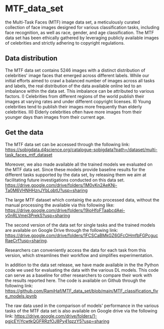# MTF_data_set
the Multi-Task Faces (MTF) image data set, a meticulously curated collection of face images designed for various classification tasks, including face recognition, as well as race, gender, and age classification. The MTF data set has been ethically gathered by leveraging publicly available images of celebrities and strictly adhering to copyright regulations.

## Data distribution
The MTF data set contains 5246 images with a distinct distribution of celebrities' image faces that emerged across different labels. While our initial efforts aimed to crawl a balanced number of images across all tasks and labels, the real distribution of the data available online led to an imbalance within the data set. This imbalance can be attributed to various factors. I) Celebrities from different regions of the world publish their images at varying rates and under different copyright licenses. II) Young celebrities tend to publish their images more frequently than elderly celebrities. III) Elderly celebrities often have more images from their younger days than images from their current age.








## Get the data
The MTF data set can be accessed through the following link:
https://sobigdata.d4science.org/catalogue-sobigdata?path=/dataset/multi-task_faces_mtf_dataset

Moreover, we also made available all the trained models we evaluated on the MTF data set. Since these models provide baseline results for the different tasks supported by the data set, by releasing them we aim at facilitating future investigations conducted on this data set.
https://drive.google.com/drive/folders/1M0vKn2AeKNj-Ta0M6VHNHHznJYbLobtU?usp=sharing


The large MTF dataset which containig the auto processed data, without the manual processing the available via this following like: https://drive.google.com/drive/folders/19ioHfoFTaabcdAei-y0nRLVmej3PrekS?usp=sharing 




The second version of the data set for single tasks and the trained models are available on Google Drive through the following link: 
https://drive.google.com/drive/folders/1FCSCaBMkGZ6GFcOHmfbFGPcgucRaeCrf?usp=sharing.

Researchers can conveniently access the data for each task from this version, which streamlines their workflow and simplifies experimentation.

In addition to the data set release, we have made available in the the Python code we used for evaluating the data with the various DL models. This code can serve as a baseline for other researchers to compare their work with the results reported here. The code is available on Github through the following link: 
https://github.com/RamiHaf/MTF_data_set/blob/main/MTF_classification_five_models.ipynb

The raw data used in the comparison of models' performance in the various tasks of the MTF data set is also available on Google drive via the following link: https://drive.google.com/drive/folders/1-pgjcEYjYcwtkQGFRRzfOJ8Py41qzzY5?usp=sharing
